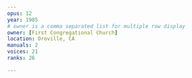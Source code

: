 ```yaml
---
opus: 12
year: 1985
# owner is a comma separated list for multiple row display
owner: [First Congregational Church]
location: Oroville, CA
manuals: 2
voices: 21
ranks: 26

---
```

